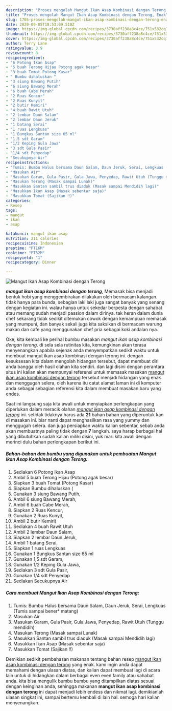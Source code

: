 ```yaml
---
description: "Proses mengolah Mangut Ikan Asap Kombinasi dengan Terong, Enak"
title: "Proses mengolah Mangut Ikan Asap Kombinasi dengan Terong, Enak"
slug: 1705-proses-mengolah-mangut-ikan-asap-kombinasi-dengan-terong-enak
date: 2020-09-05T18:53:09.510Z
image: https://img-global.cpcdn.com/recipes/3730aff238a8c4ce/751x532cq70/mangut-ikan-asap-kombinasi-dengan-terong-foto-resep-utama.jpg
thumbnail: https://img-global.cpcdn.com/recipes/3730aff238a8c4ce/751x532cq70/mangut-ikan-asap-kombinasi-dengan-terong-foto-resep-utama.jpg
cover: https://img-global.cpcdn.com/recipes/3730aff238a8c4ce/751x532cq70/mangut-ikan-asap-kombinasi-dengan-terong-foto-resep-utama.jpg
author: Terry Lane
ratingvalue: 3.9
reviewcount: 8
recipeingredient:
- "6 Potong Ikan Asap"
- "5 buah Terong Hijau Potong agak besar"
- "3 buah Tomat Potong Kasar"
- " Bumbu dihaluskan "
- "3 siung Bawang Putih"
- "6 siung Bawang Merah"
- "6 buah Cabe Merah"
- "2 Ruas Kencur"
- "2 Ruas Kunyit"
- "2 butir Kemiri"
- "4 buah Rawit Utuh"
- "2 lembar Daun Salam"
- "2 lembar Daun Jeruk"
- "1 batang Serai"
- "1 ruas Lengkuas"
- "1 Bungkus Santan size 65 ml"
- "1,5 sdt Garam"
- "1/2 Keping Gula Jawa"
- "3 sdt Gula Pasir"
- "1/4 sdt Penyedap"
- "Secukupnya Air"
recipeinstructions:
- "Tumis: Bumbu Halus bersama Daun Salam, Daun Jeruk, Serai, Lengkuas (Tumis sampai bener² matang)"
- "Masukan Air"
- "Masukan Garam, Gula Pasir, Gula Jawa, Penyedap, Rawit Utuh (Tunggu mendidih)"
- "Masukan Terong (Masak sampai Lunak)"
- "Masukkan Santan sambil trus diaduk (Masak sampai Mendidih lagi)"
- "Masukkan Ikan Asap (Masak sebentar saja)"
- "Masukkan Tomat (Sajikan ‼)"
categories:
- Resep
tags:
- mangut
- ikan
- asap

katakunci: mangut ikan asap 
nutrition: 211 calories
recipecuisine: Indonesian
preptime: "PT16M"
cooktime: "PT32M"
recipeyield: "1"
recipecategory: Dinner

---
```



![Mangut Ikan Asap Kombinasi dengan Terong](https://img-global.cpcdn.com/recipes/3730aff238a8c4ce/751x532cq70/mangut-ikan-asap-kombinasi-dengan-terong-foto-resep-utama.jpg)

<b><i>mangut ikan asap kombinasi dengan terong</i></b>, Memasak bisa menjadi bentuk hobi yang menggembirakan dilakukan oleh bermacam kalangan. tidak hanya para bunda, sebagian laki laki juga sangat banyak yang senang dengan kegiatan ini. walau hanya untuk sekedar berpesta dengan sahabat atau memang sudah menjadi passion dalam dirinya. tak heran dalam dunia chef sekarang tidak sedikit ditemukan cowok dengan kemampuan memasak yang mumpuni, dan banyak sekali juga kita saksikan di bermacam warung makan dan cafe yang menggunakan chef pria sebagai koki andalan nya.

Oke, kita kembali ke perihal bumbu masakan <i>mangut ikan asap kombinasi dengan terong</i>. di sela sela rutinitas kita, kemungkinan akan terasa menyenangkan apabila sejenak anda menyempatkan sedikit waktu untuk membuat mangut ikan asap kombinasi dengan terong ini. dengan kesuksesan kita dalam mengolah hidangan tersebut, dapat membuat diri anda bangga oleh hasil olahan kita sendiri. dan lagi disini dengan perantara situs ini kalian akan mempunyai referensi untuk memasak masakan <u>mangut ikan asap kombinasi dengan terong</u> tersebut menjadi hidangan yang enak dan menggugah selera, oleh karena itu catat alamat laman ini di komputer anda sebagai sebagian referensi kita dalam membuat masakan baru yang endes.




Saat ini langsung saja kita awali untuk menyiapkan perlengkapan yang diperlukan dalam meracik olahan <u><i>mangut ikan asap kombinasi dengan terong</i></u> ini. setidak tidaknya harus ada <b>21</b> bahan bahan yang diperuntuk kan di masakan ini. biar nanti dapat menghasilkan rasa yang yummy dan menggugah selera. dan juga persiapkan waktu kalian sebentar, sebab anda akan membuatnya paling tidak dengan <b>7</b> langkah. saya harap berbagai hal yang dibutuhkan sudah kalian miliki disini, yuk mari kita awali dengan merinci dulu bahan perlengkapan berikut ini.

<!--inarticleads1-->

##### Bahan-bahan dan bumbu yang digunakan untuk pembuatan Mangut Ikan Asap Kombinasi dengan Terong:

1. Sediakan 6 Potong Ikan Asap
1. Ambil 5 buah Terong Hijau (Potong agak besar)
1. Siapkan 3 buah Tomat (Potong Kasar)
1. Siapkan  Bumbu dihaluskan (
1. Gunakan 3 siung Bawang Putih,
1. Ambil 6 siung Bawang Merah,
1. Ambil 6 buah Cabe Merah,
1. Siapkan 2 Ruas Kencur,
1. Gunakan 2 Ruas Kunyit,
1. Ambil 2 butir Kemiri)
1. Sediakan 4 buah Rawit Utuh
1. Ambil 2 lembar Daun Salam,
1. Siapkan 2 lembar Daun Jeruk,
1. Ambil 1 batang Serai,
1. Siapkan 1 ruas Lengkuas
1. Gunakan 1 Bungkus Santan size 65 ml
1. Gunakan 1,5 sdt Garam,
1. Gunakan 1/2 Keping Gula Jawa,
1. Sediakan 3 sdt Gula Pasir,
1. Gunakan 1/4 sdt Penyedap
1. Sediakan Secukupnya Air




<!--inarticleads2-->

##### Cara membuat Mangut Ikan Asap Kombinasi dengan Terong:

1. Tumis: Bumbu Halus bersama Daun Salam, Daun Jeruk, Serai, Lengkuas (Tumis sampai bener² matang)
1. Masukan Air
1. Masukan Garam, Gula Pasir, Gula Jawa, Penyedap, Rawit Utuh (Tunggu mendidih)
1. Masukan Terong (Masak sampai Lunak)
1. Masukkan Santan sambil trus diaduk (Masak sampai Mendidih lagi)
1. Masukkan Ikan Asap (Masak sebentar saja)
1. Masukkan Tomat (Sajikan ‼)




Demikian sedikit pembahasan makanan tentang bahan resep <u>mangut ikan asap kombinasi dengan terong</u> yang enak. kami ingin anda dapat memahami dengan ulasan diatas, dan kalian dapat membuat lagi di acara lain untuk di hidangkan dalam berbagai even even family atau sahabat anda. kita bisa mengulik bumbu bumbu yang ditampilkan diatas sesuai dengan keinginan anda, sehingga makanan <b>mangut ikan asap kombinasi dengan terong</b> ini dapat menjadi lebih endess dan nikmat lagi. demikianlah ulasan singkat ini, sampai bertemu kembali di lain hal. semoga hari kalian menyenangkan.
